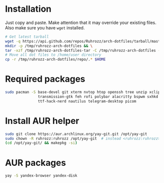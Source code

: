 # Installation

Just copy and paste.
Make attention that it may override your existing files.
Also make sure you have `wget` installed.

```bash
# Get latest tarball
wget -q https://api.github.com/repos/Ruhrozz/arch-dotfiles/tarball/master -O /tmp/ruhrozz-arch-dotfiles-tar && \
mkdir -p /tmp/ruhrozz-arch-dotfiles && \
tar -xzf /tmp/ruhrozz-arch-dotfiles-tar -C /tmp/ruhrozz-arch-dotfiles --transform "s|Ruhrozz-arch-dotfiles-.......|repo|" && \
# Move all dot files to /home/user directory
cp -r /tmp/ruhrozz-arch-dotfiles/repo/.* $HOME
```

# Required packages

```bash
sudo pacman -S base-devel git xterm nvtop htop openssh tree unzip xclip gpick \
               transmission-gtk feh rofi polybar alacritty bspwm sxhkd fuse2 \
               ttf-hack-nerd nautilus telegram-desktop picom
```

# Install AUR helper

```bash
sudo git clone https://aur.archlinux.org/yay-git.git /opt/yay-git
sudo chown -R ruhrozz:ruhrozz /opt/yay-git  # instead <ruhrozz:ruhrozz> use your's <user:user>
(cd /opt/yay-git/ && makepkg -si)
```

# AUR packages

```bash
yay -S yandex-browser yandex-disk
```
